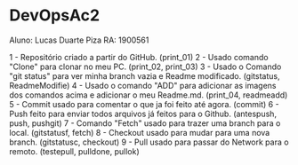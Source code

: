 # DevOpsAc2

Aluno: Lucas Duarte Piza
RA: 1900561

1 - Repositório criado a partir do GitHub. (print_01)
2 - Usado comando "Clone" para clonar no meu PC. (print_02, print_03)
3 - Usado o Comando "git status" para ver minha branch vazia e Readme modificado. (gitstatus, ReadmeModifie)
4 - Usado o comando "ADD" para adicionar as imagens dos comandos acima e adicionar o meu Readme.md. (print_04, readmeadd)
5 - Commit usado para comentar o que ja foi feito até agora. (commit)
6 - Push feito para enviar todos arquivos já feitos para o Github. (antespush, push, pushgit)
7 - Comando "Fetch" usado para trazer uma branch para o local. (gitstatusf, fetch)
8 - Checkout usado para mudar para uma nova branch. (gitstatusc, checkout)
9 - Pull usado para passar do Network para o remoto. (testepull, pulldone, pullok)